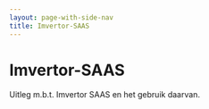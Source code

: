 ```yaml
---
layout: page-with-side-nav
title: Imvertor-SAAS
---
```

# Imvertor-SAAS

Uitleg m.b.t. Imvertor SAAS en het gebruik daarvan.
